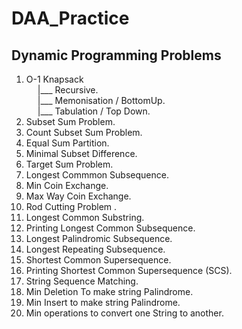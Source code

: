 # DAA_Practice

## Dynamic Programming Problems

1.  O-1 Knapsack<br>
    &emsp;   |___ Recursive.<br>
    &emsp;   |___ Memonisation / BottomUp.<br>
    &emsp;   |___ Tabulation / Top Down.<br>
2.  Subset Sum Problem.<br>
3.  Count Subset Sum Problem.<br>
4.  Equal Sum Partition.<br>
5.  Minimal Subset Difference.<br>
6.  Target Sum Problem.<br>
7.  Longest Commmon Subsequence.<br>
8.  Min Coin Exchange.<br>
9.  Max Way Coin Exchange.
10. Rod Cutting Problem .
11. Longest Common Substring.
12. Printing Longest Common Subsequence.
13. Longest Palindromic Subsequence.
14. Longest Repeating Subsequence.
15. Shortest Common Supersequence.
16. Printing Shortest Common Supersequence (SCS).
17. String Sequence Matching.
18. Min Deletion To make string Palindrome.
19. Min Insert to make string Palindrome.
20. Min operations to convert one String to another.


